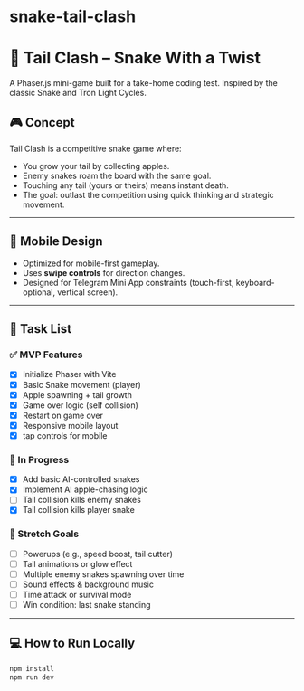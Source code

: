 # snake-tail-clash

# 🐍 Tail Clash – Snake With a Twist

A Phaser.js mini-game built for a take-home coding test. Inspired by the classic Snake and Tron Light Cycles.

## 🎮 Concept

Tail Clash is a competitive snake game where:
- You grow your tail by collecting apples.
- Enemy snakes roam the board with the same goal.
- Touching any tail (yours or theirs) means instant death.
- The goal: outlast the competition using quick thinking and strategic movement.

---

## 📱 Mobile Design

- Optimized for mobile-first gameplay.
- Uses **swipe controls** for direction changes.
- Designed for Telegram Mini App constraints (touch-first, keyboard-optional, vertical screen).

---

## 🚀 Task List

### ✅ MVP Features

- [x] Initialize Phaser with Vite
- [x] Basic Snake movement (player)
- [x] Apple spawning + tail growth
- [x] Game over logic (self collision)
- [x] Restart on game over
- [x] Responsive mobile layout
- [x] tap controls for mobile

### 🔄 In Progress

- [X] Add basic AI-controlled snakes
- [X] Implement AI apple-chasing logic
- [ ] Tail collision kills enemy snakes
- [X] Tail collision kills player snake

### 🧠 Stretch Goals

- [ ] Powerups (e.g., speed boost, tail cutter)
- [ ] Tail animations or glow effect
- [ ] Multiple enemy snakes spawning over time
- [ ] Sound effects & background music
- [ ] Time attack or survival mode
- [ ] Win condition: last snake standing

---

## 💻 How to Run Locally

```bash
npm install
npm run dev
